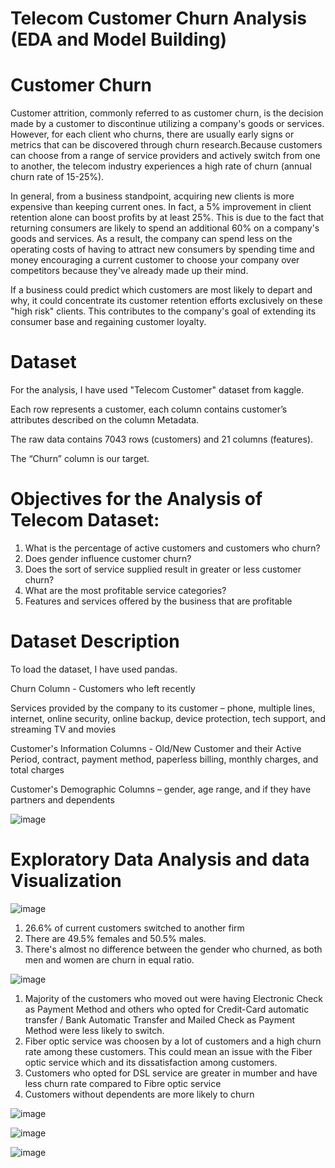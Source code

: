 # Telecom Customer Churn Analysis (EDA and Model Building)


# Customer Churn
Customer attrition, commonly referred to as customer churn, is the decision made by a customer to discontinue utilizing a company's goods or services. However, for each client who churns, there are usually early signs or metrics that can be discovered through churn research.Because customers can choose from a range of service providers and actively switch from one to another, the telecom industry experiences a high rate of churn (annual churn rate of 15-25%).

In general, from a business standpoint, acquiring new clients is more expensive than keeping current ones. In fact, a 5% improvement in client retention alone can boost profits by at least 25%. This is due to the fact that returning consumers are likely to spend an additional 60% on a company's goods and services. As a result, the company can spend less on the operating costs of having to attract new consumers by spending time and money encouraging a current customer to choose your company over competitors because they've already made up their mind.

If a business could predict which customers are most likely to depart and why, it could concentrate its customer retention efforts exclusively on these "high risk" clients. This contributes to the company's goal of extending its consumer base and regaining customer loyalty.

# Dataset

For the analysis, I have used "Telecom Customer" dataset from kaggle.

Each row represents a customer, each column contains customer’s attributes described on the column Metadata.

The raw data contains 7043 rows (customers) and 21 columns (features).

The “Churn” column is our target.



# Objectives for the Analysis of Telecom Dataset:

1. What is the percentage of active customers and customers who churn?
2. Does gender influence customer churn?
3. Does the sort of service supplied result in greater or less customer churn?
4. What are the most profitable service categories?
5. Features and services offered by the business that are profitable


# Dataset Description
To load the dataset, I have used pandas.

Churn Column - Customers who left recently

Services provided by the company to its customer – phone, multiple lines, internet, online security, online backup, device protection, tech support, and streaming TV and movies

Customer's Information Columns - Old/New Customer and their Active Period, contract, payment method, paperless billing, monthly charges, and total charges

Customer's Demographic Columns – gender, age range, and if they have partners and dependents


![image](https://user-images.githubusercontent.com/103538049/211817683-ed57786b-4a71-4156-8c16-e14900b1632e.png)


# Exploratory Data Analysis and data Visualization 

![image](https://user-images.githubusercontent.com/103538049/211820040-2e2332cd-005a-4873-9d61-a28d07bcf6f8.png)



1. 26.6% of current customers switched to another firm
2. There are 49.5% females and 50.5% males.
3. There's almost no difference between the gender who churned, as both men and women are churn in equal ratio.



![image](https://user-images.githubusercontent.com/103538049/211822124-9bbaf3ab-622a-4ac5-8944-5ba3a031a35d.png)

1. Majority of the customers who moved out were having Electronic Check as Payment Method and others who opted for Credit-Card automatic transfer / Bank Automatic        Transfer and Mailed Check as Payment Method were less likely to switch.
2. Fiber optic service was choosen by a lot of customers and a high churn rate among these customers. This could mean an issue with the Fiber optic service which and      its dissatisfaction among customers.
3. Customers who opted for DSL service are greater in mumber and have less churn rate compared to Fibre optic service
4. Customers without dependents are more likely to churn

![image](https://user-images.githubusercontent.com/103538049/211822580-78f9b534-26de-4dc1-bb47-73f9a4c32fda.png)


![image](https://user-images.githubusercontent.com/103538049/211824267-1c247c0d-9420-4ebc-a380-beca78f81c0f.png)


![image](https://user-images.githubusercontent.com/103538049/211824522-c46cd587-baf5-4c5e-a9e2-714b9ae8d0f9.png)

